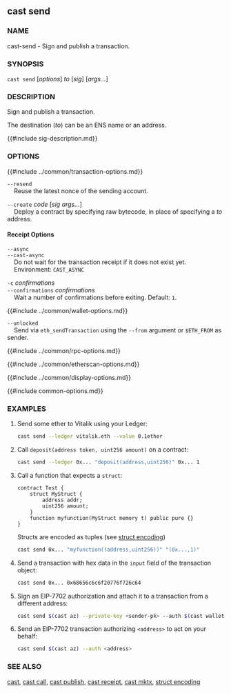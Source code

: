 ## cast send

### NAME

cast-send - Sign and publish a transaction.

### SYNOPSIS

``cast send`` [*options*] *to* [*sig*] [*args...*]

### DESCRIPTION

Sign and publish a transaction.

The destination (*to*) can be an ENS name or an address.

{{#include sig-description.md}}

### OPTIONS

{{#include ../common/transaction-options.md}}

`--resend`  
&nbsp;&nbsp;&nbsp;&nbsp;Reuse the latest nonce of the sending account.

`--create` *code* [*sig* *args...*]  
&nbsp;&nbsp;&nbsp;&nbsp;Deploy a contract by specifying raw bytecode, in place of specifying a *to* address.

#### Receipt Options

`--async`  
`--cast-async`  
&nbsp;&nbsp;&nbsp;&nbsp;Do not wait for the transaction receipt if it does not exist yet.  
&nbsp;&nbsp;&nbsp;&nbsp;Environment: `CAST_ASYNC`

`-c` *confirmations*  
`--confirmations` *confirmations*  
&nbsp;&nbsp;&nbsp;&nbsp;Wait a number of confirmations before exiting. Default: `1`.

{{#include ../common/wallet-options.md}}

`--unlocked`  
&nbsp;&nbsp;&nbsp;&nbsp;Send via `eth_sendTransaction` using the `--from` argument or `$ETH_FROM` as sender.

{{#include ../common/rpc-options.md}}

{{#include ../common/etherscan-options.md}}

{{#include ../common/display-options.md}}

{{#include common-options.md}}

### EXAMPLES

1. Send some ether to Vitalik using your Ledger:
    ```sh
    cast send --ledger vitalik.eth --value 0.1ether
    ```

2. Call `deposit(address token, uint256 amount)` on a contract:
    ```sh
    cast send --ledger 0x... "deposit(address,uint256)" 0x... 1
    ```

3. Call a function that expects a `struct`:

    ```solidity
    contract Test {
        struct MyStruct {
            address addr;
            uint256 amount;
        }
        function myfunction(MyStruct memory t) public pure {}
    }
    ```

    Structs are encoded as tuples (see [struct encoding](../../misc/struct-encoding.md))

    ```sh
    cast send 0x... "myfunction((address,uint256))" "(0x...,1)"
    ```

4. Send a transaction with hex data in the `input` field of the transaction object:
    ```sh
    cast send 0x... 0x68656c6c6f20776f726c64
    ```

5. Sign an EIP-7702 authorization and attach it to a transaction from a different address:
    ```sh
    cast send $(cast az) --private-key <sender-pk> --auth $(cast wallet sign-auth <address> --private-key <delegator-pk>)
    ```

6. Send an EIP-7702 transaction authorizing `<address>` to act on your behalf:
    ```sh
    cast send $(cast az) --auth <address>
    ```


### SEE ALSO

[cast](./cast.md), [cast call](./cast-call.md), [cast publish](./cast-publish.md), [cast receipt](./cast-receipt.md), [cast mktx](./cast-mktx.md), [struct encoding](../../misc/struct-encoding.md)
